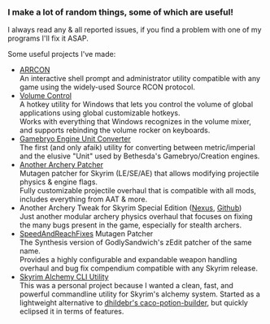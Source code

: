 ### I make a lot of random things, some of which are useful!  

I always read any & all reported issues, if you find a problem with one of my programs I'll fix it ASAP.  

Some useful projects I've made:
- [ARRCON](https://github.com/radj307/ARRCON)  
  An interactive shell prompt and administrator utility compatible with any game using the widely-used Source RCON protocol.
- [Volume Control](https://github.com/radj307/volume-control)  
  A hotkey utility for Windows that lets you control the volume of global applications using global customizable hotkeys.  
  Works with everything that Windows recognizes in the volume mixer, and supports rebinding the volume rocker on keyboards.
- [Gamebryo Engine Unit Converter](https://github.com/radj307/Gamebryo-Engine-Unit-Converter)  
  The first (and only afaik) utility for converting between metric/imperial and the elusive "Unit" used by Bethesda's Gamebryo/Creation engines.
- [Another Archery Patcher](https://www.nexusmods.com/skyrimspecialedition/mods/53810)  
  Mutagen patcher for Skyrim (LE/SE/AE) that allows modifying projectile physics & engine flags.  
  Fully customizable projectile overhaul that is compatible with all mods, includes everything from AAT & more.
- Another Archery Tweak for Skyrim Special Edition ([Nexus](https://www.nexusmods.com/skyrimspecialedition/mods/41018), [Github](https://github.com/radj307/Another-Archery-Tweak))  
  Just another modular archery physics overhaul that focuses on fixing the many bugs present in the game, especially for stealth archers.
- [SpeedAndReachFixes](https://github.com/Synthesis-Collective/speedandreachfixes) Mutagen Patcher  
  The Synthesis version of GodlySandwich's zEdit patcher of the same name.  
  Provides a highly configurable and expandable weapon handling overhaul and bug fix compendium compatible with any Skyrim release.
- [Skyrim Alchemy CLI Utility](https://github.com/radj307/alch)  
  This was a personal project because I wanted a clean, fast, and powerful commandline utility for Skyrim's alchemy system.
  Started as a lightweight alternative to [dhildebr's caco-potion-builder](https://github.com/dhildebr/caco-potion-builder), but quickly eclipsed it in terms of features.

  
